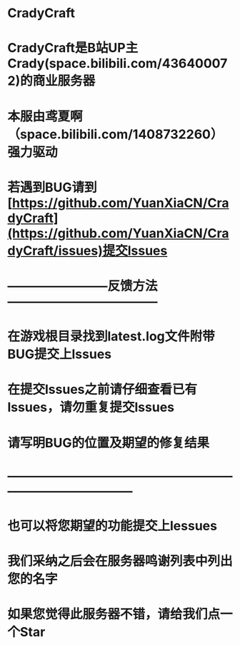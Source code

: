 # CradyCraft
# CradyCraft是B站UP主Crady(space.bilibili.com/436400072)的商业服务器
# 本服由鸢夏啊（space.bilibili.com/1408732260）强力驱动
# 若遇到BUG请到[https://github.com/YuanXiaCN/CradyCraft](https://github.com/YuanXiaCN/CradyCraft/issues)提交lssues
# ————————反馈方法————————————
# 在游戏根目录找到latest.log文件附带BUG提交上lssues
# 在提交lssues之前请仔细查看已有lssues，请勿重复提交lssues
# 请写明BUG的位置及期望的修复结果
# ————————————————————————————
# 也可以将您期望的功能提交上lessues
# 我们采纳之后会在服务器鸣谢列表中列出您的名字
# 如果您觉得此服务器不错，请给我们点一个Star
